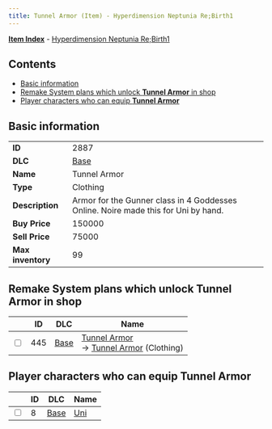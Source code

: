 ```yaml
---
title: Tunnel Armor (Item) - Hyperdimension Neptunia Re;Birth1
---
```


[**Item Index**](/neptunia/rb1/item/index.html) - [Hyperdimension Neptunia Re;Birth1](/neptunia/rb1)

## Contents

- [Basic information](#basic-information)
- [Remake System plans which unlock **Tunnel Armor** in shop](#remake-system-plans-which-unlock-tunnel-armor-in-shop)
- [Player characters who can equip **Tunnel Armor**](#player-characters-who-can-equip-tunnel-armor)

## Basic information

|   |   |
| -- | -- |
| **ID** | 2887 |
| **DLC** | [Base](/neptunia/rb1/dlc/1-base.html) |
| **Name** | Tunnel Armor |
| **Type** | Clothing |
| **Description** | Armor for the Gunner class in 4 Goddesses Online. Noire made this for Uni by hand. |
| **Buy Price** | 150000 |
| **Sell Price** | 75000 |
| **Max inventory** | 99 |


## Remake System plans which unlock **Tunnel Armor** in shop

|    | ID | DLC | Name |
| -- | -- | --- | ---- |
| <input type="checkbox" id="rb1-remake-1-445" class="trackbox" /> | 445 | [Base](/neptunia/rb1/dlc/1-base.html) | [Tunnel Armor](/neptunia/rb1/remake/1-445-tunnel-armor.html)<br /> → [Tunnel Armor](/neptunia/rb1/item/1-2887-tunnel-armor.html) (Clothing) |


## Player characters who can equip **Tunnel Armor**

|    | ID | DLC | Name |
| -- | -- | --- | ---- |
| <input type="checkbox" id="rb1-player-1-8" class="trackbox" /> | 8 | [Base](/neptunia/rb1/dlc/1-base.html) | [Uni](/neptunia/rb1/player/1-8-uni.html) |
